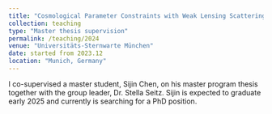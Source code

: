 ```yaml
---
title: "Cosmological Parameter Constraints with Weak Lensing Scattering Transform"
collection: teaching
type: "Master thesis supervision"
permalink: /teaching/2024
venue: "Universitäts-Sternwarte München"
date: started from 2023.12
location: "Munich, Germany"
---
```


I co-supervised a master student, Sijin Chen, on his master program thesis together with the group leader, Dr. Stella Seitz. Sijin is expected to graduate early 2025 and currently is searching for a PhD position.
